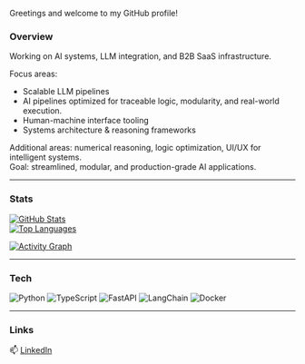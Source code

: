 Greetings and welcome to my GitHub profile!

### Overview

Working on AI systems, LLM integration, and B2B SaaS infrastructure.

Focus areas:  
- Scalable LLM pipelines  
- AI pipelines optimized for traceable logic, modularity, and real-world execution. 
- Human-machine interface tooling  
- Systems architecture & reasoning frameworks

Additional areas: numerical reasoning, logic optimization, UI/UX for intelligent systems.  
Goal: streamlined, modular, and production-grade AI applications.

---


### Stats

[![GitHub Stats](https://github-readme-stats.vercel.app/api?username=iamMashel&show_icons=true&theme=tokyonight&hide_rank=true)](https://github.com/iamMashel)  
[![Top Languages](https://github-readme-stats.vercel.app/api/top-langs/?username=iamMashel&layout=compact&theme=tokyonight)](https://github.com/iamMashel)


[![Activity Graph](https://github-readme-activity-graph.vercel.app/graph?username=iamMashel&theme=tokyo-night)](https://github.com/iamMashel)

---

### Tech

![Python](https://img.shields.io/badge/Python-3.10-blue?logo=python&style=flat)
![TypeScript](https://img.shields.io/badge/TypeScript-4.x-blue?logo=typescript&style=flat)
![FastAPI](https://img.shields.io/badge/FastAPI-async-green?logo=fastapi&style=flat)
![LangChain](https://img.shields.io/badge/LangChain-LLM-orange?style=flat)
![Docker](https://img.shields.io/badge/Docker-containers-blue?logo=docker&style=flat)

---

### Links

📫 [LinkedIn](https://linkedin.com/in/mashelodera)
